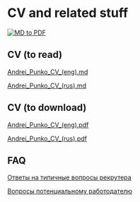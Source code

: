# CV and related stuff

[![MD to PDF](https://github.com/andrei-punko/cv/actions/workflows/convert-md-to-pdf.yml/badge.svg)](https://github.com/andrei-punko/cv/actions/workflows/convert-md-to-pdf.yml)

## CV (to read)

[Andrei_Punko_CV_(eng).md](CV/Andrei_Punko_CV_(eng).md)

[Andrei_Punko_CV_(rus).md](CV/Andrei_Punko_CV_(rus).md)

## CV (to download)

[Andrei_Punko_CV_(eng).pdf](CV/pdf/Andrei_Punko_CV_(eng).pdf)

[Andrei_Punko_CV_(rus).pdf](CV/pdf/Andrei_Punko_CV_(rus).pdf)

## FAQ

[Ответы на типичные вопросы рекрутера](QnA/Ответы%20на%20типичные%20вопросы%20рекрутера.md)

[Вопросы потенциальному работодателю](QnA/Вопросы%20потенциальному%20работодателю.md)
